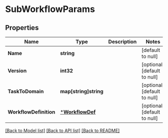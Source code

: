 # SubWorkflowParams

## Properties
Name | Type | Description | Notes
------------ | ------------- | ------------- | -------------
**Name** | **string** |  | [default to null]
**Version** | **int32** |  | [optional] [default to null]
**TaskToDomain** | **map[string]string** |  | [optional] [default to null]
**WorkflowDefinition** | [***WorkflowDef**](WorkflowDef.md) |  | [optional] [default to null]

[[Back to Model list]](../README.md#documentation-for-models) [[Back to API list]](../README.md#documentation-for-api-endpoints) [[Back to README]](../README.md)

